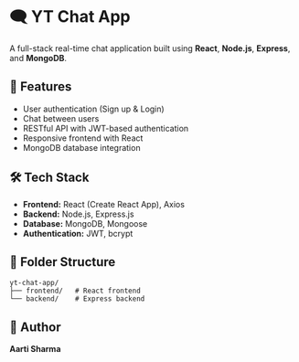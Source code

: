 # 🗨️ YT Chat App

A full-stack real-time chat application built using **React**, **Node.js**, **Express**, and **MongoDB**.

## 🚀 Features

- User authentication (Sign up & Login)
- Chat between users
- RESTful API with JWT-based authentication
- Responsive frontend with React
- MongoDB database integration

## 🛠️ Tech Stack

- **Frontend:** React (Create React App), Axios
- **Backend:** Node.js, Express.js
- **Database:** MongoDB, Mongoose
- **Authentication:** JWT, bcrypt

## 📁 Folder Structure

```
yt-chat-app/
├── frontend/   # React frontend
└── backend/    # Express backend
```


## 📌 Author
**Aarti Sharma**
